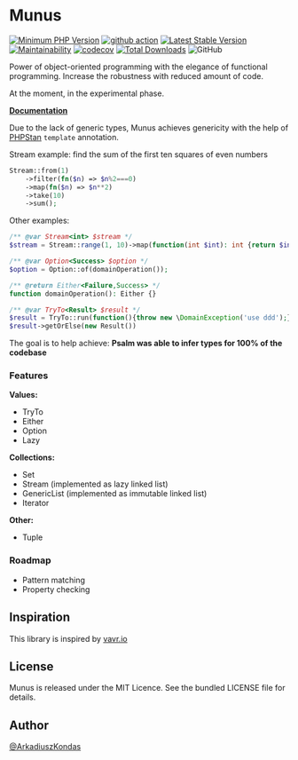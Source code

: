 # Munus

[![Minimum PHP Version](https://img.shields.io/badge/php-%3E%3D%208.0-8892BF.svg)](https://php.net/)
[![github action](https://github.com/munusphp/munus/workflows/build/badge.svg)](https://github.com/munusphp/munus/actions?query=workflow%3Abuild)
[![Latest Stable Version](https://poser.pugx.org/munusphp/munus/v/stable?format=flat)](https://packagist.org/packages/munusphp/munus)
[![Maintainability](https://api.codeclimate.com/v1/badges/4b9585a0fb57553737d5/maintainability)](https://codeclimate.com/github/munusphp/munus/maintainability)
[![codecov](https://codecov.io/gh/munusphp/munus/branch/master/graph/badge.svg)](https://codecov.io/gh/munusphp/munus)
[![Total Downloads](https://poser.pugx.org/munusphp/munus/downloads?format=flat)](https://packagist.org/packages/munusphp/munus)
![GitHub](https://img.shields.io/github/license/munusphp/munus)

Power of object-oriented programming with the elegance of functional programming.
Increase the robustness with reduced amount of code.

At the moment, in the experimental phase.

**[Documentation](https://munusphp.github.io/docs/start)**

Due to the lack of generic types, Munus achieves genericity with the help of [PHPStan](https://phpstan.org/blog/generics-in-php-using-phpdocs) `template` annotation.

Stream example: find the sum of the first ten squares of even numbers
```php
Stream::from(1)
    ->filter(fn($n) => $n%2===0)
    ->map(fn($n) => $n**2)
    ->take(10)
    ->sum();
```

Other examples:
```php
/** @var Stream<int> $stream */
$stream = Stream::range(1, 10)->map(function(int $int): int {return $int * 5});

/** @var Option<Success> $option */
$option = Option::of(domainOperation());

/** @return Either<Failure,Success> */
function domainOperation(): Either {}

/** @var TryTo<Result> $result */
$result = TryTo::run(function(){throw new \DomainException('use ddd');});
$result->getOrElse(new Result())
```

The goal is to help achieve:
**Psalm was able to infer types for 100% of the codebase**

### Features

**Values:**
 - TryTo
 - Either
 - Option
 - Lazy

**Collections:**
 - Set
 - Stream (implemented as lazy linked list)
 - GenericList (implemented as immutable linked list)
 - Iterator

**Other:**
 - Tuple

### Roadmap

 - Pattern matching
 - Property checking


## Inspiration

This library is inspired by [vavr.io](https://www.vavr.io/)

## License

Munus is released under the MIT Licence. See the bundled LICENSE file for details.

## Author

[@ArkadiuszKondas](https://twitter.com/ArkadiuszKondas)
